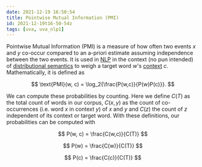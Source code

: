 ```yaml
---
date: 2021-12-19 16:50:54
title: Pointwise Mutual Information (PMI)
id: 2021-12-19t16-50-54z
tags: [uva, uva_nlp1]
---
```


Pointwise Mutual Information (PMI) is a measure of how often two events $x$ and
$y$ co-occur compared to an a-priori estimate assuming independence between the
two events. It is used in [NLP](./2021-12-20t10-52-27z.md) in the context (no
pun intended) of [distributional semantics](./2021-12-19t16-47-22z.md) to weigh
a target word $w$'s [context](./2021-12-20t17-53-11z.md) $c$. Mathematically, it
is defined as

$$
\text{PMI}(w, c) = \log_2{\frac{P(w,c)}{P(w)P(c)}}.
$$

We can compute these probabilities by counting. Here we define $C(T)$ as the
total count of words in our corpus, $C(x, y)$ as the count of co-occurrences
(i.e. word $x$ in context $y$) of $x$ and $y$ and $C(z)$ the count of $z$
independent of its context or target word. With these definitions, our
probabilities can be computed with

$$
P(w, c) = \frac{C(w,c)}{C(T)}
$$

$$
P(w) = \frac{C(w)}{C(T)}
$$

$$
P(c) = \frac{C(c)}{C(T)}
$$
